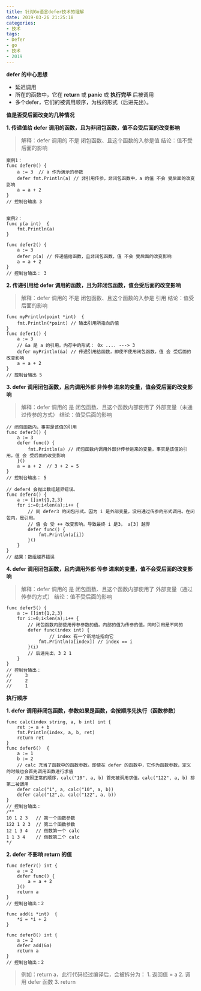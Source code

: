 ```yaml
---
title: 针对Go语言defer技术的理解
date: 2019-03-26 21:25:18
categories:
- 技术
tags:
- Defer
- go
- 技术
- 2019
---
```


**defer 的中心思想**

* 延迟调用
* 所在的函数中，它在 **return** 或 **panic** 或 **执行完毕** 后被调用
* 多个defer，它们的被调用顺序，为栈的形式（后进先出）。

<!-- more -->

**值是否受后面改变的几种情况**

**1. 传递值给 defer 调用的函数，且为非闭包函数，值不会受后面的改变影响**

> 解释：defer 调用的 不是 闭包函数、且这个函数的入参是值
> 结论：值不受后面的影响

```
案例1：
func defer0() {
	a := 3  // a 作为演示的参数
	defer fmt.Println(a) // 非引用传参，非闭包函数中，a 的值 不会 受后面的改变影响
	a = a + 2
}
// 控制台输出 3


案例2：
func p(a int)  {
	fmt.Println(a)
}

func defer2() {
	a := 3
	defer p(a) // 传递值给函数，且非闭包函数，值 不会 受后面的改变影响
	a = a + 2
}
// 控制台输出： 3
```

**2. 传递引用给 defer 调用的函数，且为非闭包函数，值会受后面的改变影响**

> 解释：defer 调用的 不是 闭包函数、且这个函数的入参是 引用
> 结论：值受后面的影响

```
func myPrintln(point *int)  {
	fmt.Println(*point) // 输出引用所指向的值
}
func defer1() {
	a := 3
	// &a 是 a 的引用。内存中的形式： 0x .... ---> 3
	defer myPrintln(&a) // 传递引用给函数，即使不使用闭包函数，值 会 受后面的改变影响
	a = a + 2
}
// 控制台输出 5
```


**3. defer 调用闭包函数，且内调用外部 非传参 进来的变量，值会受后面的改变影响**

> 解释：defer 调用的 是 闭包函数、且这个函数内部使用了 外部变量（未通过传参的方式）
> 结论：值受后面的影响

```
// 闭包函数内，事实是该值的引用
func defer3() {
	a := 3
	defer func() {
		fmt.Println(a) // 闭包函数内调用外部非传参进来的变量，事实是该值的引用，值 会 受后面的改变影响
	}()
	a = a + 2  // 3 + 2 = 5
}
// 控制台输出： 5

// defer4 会抛出数组越界错误。
func defer4() {
	a := []int{1,2,3}
	for i:=0;i<len(a);i++ {
		// 同 defer3 的闭包形式。因为 i 是外部变量，没用通过传参的形式调用。在闭包内，是引用。
		// 值 会 受 ++ 改变影响。导致最终 i 是3， a[3] 越界
		defer func() {
			fmt.Println(a[i])
		}()
	}
}
// 结果：数组越界错误
```

**4. defer 调用闭包函数，且内调用外部 传参 进来的变量，值不会受后面的改变影响**

> 解释：defer 调用的 是 闭包函数、且这个函数内部使用了 外部变量（通过传参的方式）
> 结论：值不受后面的影响

```
func defer5() {
	a := []int{1,2,3}
	for i:=0;i<len(a);i++ {
		// 闭包函数内部使用传参参数的值。内部的值为传参的值。同时引用是不同的
		defer func(index int) {
		        // index 有一个新地址指向它
			fmt.Println(a[index]) // index == i
		}(i)
		// 后进先出，3 2 1
	}
}
// 控制台输出： 
//     3
//     2
//     1
```

**执行顺序**

**1. defer 调用非闭包函数，参数如果是函数，会按顺序先执行（函数参数）**

```
func calc(index string, a, b int) int {
	ret := a + b
	fmt.Println(index, a, b, ret)
	return ret
}
func defer6()  {
	a := 1
	b := 2
	// calc 充当了函数中的函数参数。即使在 defer 的函数中，它作为函数参数，定义的时候也会首先调用函数进行求值
	// 按照正常的顺序，calc("10", a, b) 首先被调用求值。calc("122", a, b) 排第二被调用
	defer calc("1", a, calc("10", a, b))
	defer calc("12",a, calc("122", a, b))
}
// 控制台输出：
/**
10 1 2 3   // 第一个函数参数
122 1 2 3  // 第二个函数参数
12 1 3 4   // 倒数第一个 calc
1 1 3 4    // 倒数第二个 calc
*/
```

**2. defer 不影响 return 的值**

```
func defer7() int {
	a := 2
	defer func() {
		a = a + 2
	}()
	return a
}
// 控制台输出：2

func add(i *int)  {
	*i = *i + 2
}

func defer8() int {
	a := 2
	defer add(&a)
	return a
}
// 控制台输出：2
```

> 例如：return a，此行代码经过编译后，会被拆分为：
    1. 返回值 = a
    2. 调用 defer 函数
    3. return
    
